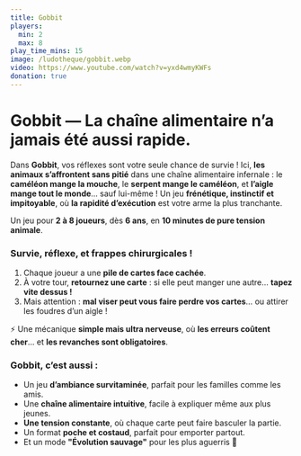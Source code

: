 ```yaml
---
title: Gobbit
players:
  min: 2
  max: 8
play_time_mins: 15
image: /ludotheque/gobbit.webp
video: https://www.youtube.com/watch?v=yxd4wmyKWFs
donation: true
---
```


# **Gobbit — La chaîne alimentaire n’a jamais été aussi rapide.**

Dans **Gobbit**, vos réflexes sont votre seule chance de survie ! Ici, **les animaux s’affrontent sans pitié** dans une chaîne alimentaire infernale : le **caméléon mange la mouche**, le **serpent mange le caméléon**, et **l’aigle mange tout le monde**… sauf lui-même ! Un jeu **frénétique, instinctif et impitoyable**, où **la rapidité d’exécution** est votre arme la plus tranchante.

Un jeu pour **2 à 8 joueurs**, dès **6 ans**, en **10 minutes de pure tension animale**.

### Survie, réflexe, et frappes chirurgicales !

1. Chaque joueur a une **pile de cartes face cachée**.
2. À votre tour, **retournez une carte** : si elle peut manger une autre… **tapez vite dessus !**
3. Mais attention : **mal viser peut vous faire perdre vos cartes**… ou attirer les foudres d’un aigle !

⚡ Une mécanique **simple mais ultra nerveuse**, où **les erreurs coûtent cher**… et **les revanches sont obligatoires**.

### Gobbit, c’est aussi :

- Un jeu **d’ambiance survitaminée**, parfait pour les familles comme les amis.
- Une **chaîne alimentaire intuitive**, facile à expliquer même aux plus jeunes.
- **Une tension constante**, où chaque carte peut faire basculer la partie.
- Un format **poche et costaud**, parfait pour emporter partout.
- Et un mode **"Évolution sauvage"** pour les plus aguerris 🦅
